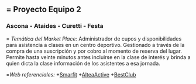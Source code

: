 ## = Proyecto Equipo 2
### Ascona - Ataides -  Curetti - Festa ###

= *Temática del Market Place:*
Administrador de cupos y disponibilidades para asistencia a clases en un centro deportivo. Gestionado a través de la compra de una suscripción y por cobro al momento de reserva del lugar.
Permite hasta veinte minutos antes incluirse en la clase de interés y brinda a quien dicta la clase información de los asistentes a esa jornada.

=*Web referenciales:*
    +[Smarfit](https://www.smartfit.com.ar/)
    +[AlteaActive](https://alteaactive.com/toronto/)
    +[BestClub](https://bestclub.com.ar/)
